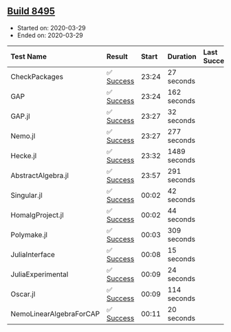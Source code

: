 ## [Build 8495](https://oscarci.mathematik.uni-kl.de/job/oscar/8495/)

* Started on: 2020-03-29
* Ended on: 2020-03-29

| Test Name    | Result | Start | Duration | Last Success | First Failure |
|:-------------|:-------|:------|:---------|:-------------|:--------------|
| CheckPackages | ✅ [Success](https://oscarci.mathematik.uni-kl.de/job/oscar/8495/artifact/logs/build-8495/CheckPackages.log) | 23:24 | 27 seconds |  |  |
| GAP | ✅ [Success](https://oscarci.mathematik.uni-kl.de/job/oscar/8495/artifact/logs/build-8495/GAP.log) | 23:24 | 162 seconds |  |  |
| GAP.jl | ✅ [Success](https://oscarci.mathematik.uni-kl.de/job/oscar/8495/artifact/logs/build-8495/GAP.jl.log) | 23:27 | 32 seconds |  |  |
| Nemo.jl | ✅ [Success](https://oscarci.mathematik.uni-kl.de/job/oscar/8495/artifact/logs/build-8495/Nemo.jl.log) | 23:27 | 277 seconds |  |  |
| Hecke.jl | ✅ [Success](https://oscarci.mathematik.uni-kl.de/job/oscar/8495/artifact/logs/build-8495/Hecke.jl.log) | 23:32 | 1489 seconds |  |  |
| AbstractAlgebra.jl | ✅ [Success](https://oscarci.mathematik.uni-kl.de/job/oscar/8495/artifact/logs/build-8495/AbstractAlgebra.jl.log) | 23:57 | 291 seconds |  |  |
| Singular.jl | ✅ [Success](https://oscarci.mathematik.uni-kl.de/job/oscar/8495/artifact/logs/build-8495/Singular.jl.log) | 00:02 | 42 seconds |  |  |
| HomalgProject.jl | ✅ [Success](https://oscarci.mathematik.uni-kl.de/job/oscar/8495/artifact/logs/build-8495/HomalgProject.jl.log) | 00:02 | 44 seconds |  |  |
| Polymake.jl | ✅ [Success](https://oscarci.mathematik.uni-kl.de/job/oscar/8495/artifact/logs/build-8495/Polymake.jl.log) | 00:03 | 309 seconds |  |  |
| JuliaInterface | ✅ [Success](https://oscarci.mathematik.uni-kl.de/job/oscar/8495/artifact/logs/build-8495/JuliaInterface.log) | 00:08 | 15 seconds |  |  |
| JuliaExperimental | ✅ [Success](https://oscarci.mathematik.uni-kl.de/job/oscar/8495/artifact/logs/build-8495/JuliaExperimental.log) | 00:09 | 24 seconds |  |  |
| Oscar.jl | ✅ [Success](https://oscarci.mathematik.uni-kl.de/job/oscar/8495/artifact/logs/build-8495/Oscar.jl.log) | 00:09 | 114 seconds |  |  |
| NemoLinearAlgebraForCAP | ✅ [Success](https://oscarci.mathematik.uni-kl.de/job/oscar/8495/artifact/logs/build-8495/NemoLinearAlgebraForCAP.log) | 00:11 | 20 seconds |  |  |
